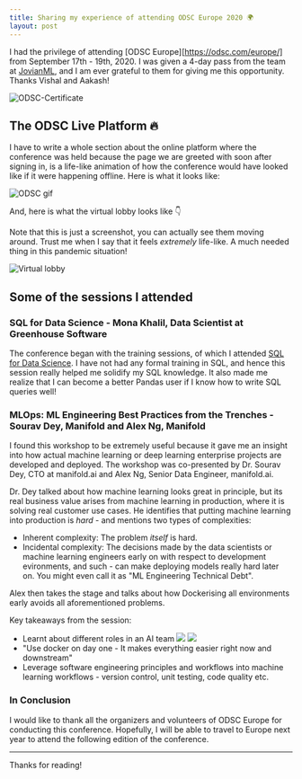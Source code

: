 ```yaml
---
title: Sharing my experience of attending ODSC Europe 2020 🌍
layout: post
---
```


I had the privilege of attending [ODSC Europe][https://odsc.com/europe/] from September 17th - 19th, 2020. I was given a 4-day pass from the team at [JovianML](https://jovian.ml), and I am ever grateful to them for giving me this opportunity. Thanks Vishal and Aakash!

![ODSC-Certificate](https://i.imgur.com/bYEp2fb.png)

## The ODSC Live Platform 🔥

I have to write a whole section about the online platform where the conference was held because the page we are greeted with soon after signing in, is a life-like animation of how the conference would have looked like if it were happening offline. Here is what it looks like:

![ODSC gif](https://odsc.com/wp-content/uploads/2020/04/odsc-europe-360x640-2.gif)

And, here is what the virtual lobby looks like 👇

Note that this is just a screenshot, you can actually see them moving around. Trust me when I say that it feels _extremely_ life-like. A much needed thing in this pandemic situation!

![Virtual lobby](https://i.imgur.com/WpE46pq.jpg)

## Some of the sessions I attended

### SQL for Data Science - Mona Khalil, Data Scientist at Greenhouse Software

The conference began with the training sessions, of which I attended [SQL for Data Science][sql-data-science]. I have not had any formal training in SQL, and hence this session really helped me solidify my SQL knowledge. It also made me realize that I can become a better Pandas user if I know how to write SQL queries well!

### MLOps: ML Engineering Best Practices from the Trenches - Sourav Dey, Manifold and Alex Ng, Manifold

I found this workshop to be extremely useful because it gave me an insight into how actual machine learning or deep learning enterprise projects are developed and deployed. The workshop was co-presented by Dr. Sourav Dey, CTO at manifold.ai and Alex Ng, Senior Data Engineer, manifold.ai.

Dr. Dey talked about how machine learning looks great in principle, but its real business value arises from machine learning in production, where it is solving real customer use cases. He identifies that putting machine learning into production is _hard_ - and mentions two types of complexities:

- Inherent complexity: The problem _itself_ is hard.
- Incidental complexity: The decisions made by the data scientists or machine learning engineers early on with respect to development evironments, and such - can make deploying models really hard later on. You might even call it as "ML Engineering Technical Debt".

Alex then takes the stage and talks about how Dockerising all environments early avoids all aforementioned problems.

Key takeaways from the session:

- Learnt about different roles in an AI team
  ![](https://i.imgur.com/mreV0re.png)
  ![](https://i.imgur.com/RNVZDt3.jpg)
- "Use docker on day one - It makes everything easier right now and downstream"
- Leverage software engineering principles and workflows into machine learning workflows - version control, unit testing, code quality etc.

### In Conclusion

I would like to thank all the organizers and volunteers of ODSC Europe for conducting this conference. Hopefully, I will be able to travel to Europe next year to attend the following edition of the conference.

---

Thanks for reading!

<!-- Links -->

[sql-data-science]: https://odsc.com/speakers/sql-for-data-science/
